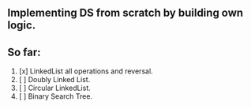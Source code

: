 ## Implementing DS from scratch by building own logic.

## So far:

1. [x] LinkedList all operations and reversal.
2. [ ] Doubly Linked List.
3. [ ] Circular LinkedList.
4. [ ] Binary Search Tree.
